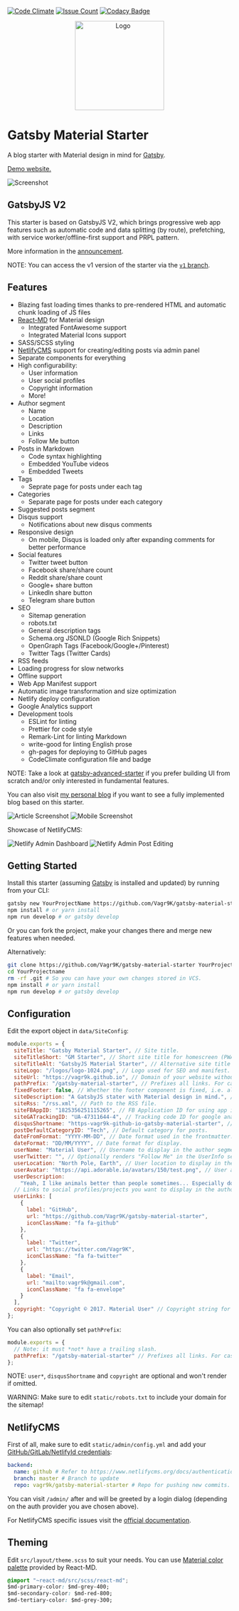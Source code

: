 [![Code Climate](https://codeclimate.com/github/Vagr9K/gatsby-material-starter/badges/gpa.svg)](https://codeclimate.com/github/Vagr9K/gatsby-material-starter)
[![Issue Count](https://codeclimate.com/github/Vagr9K/gatsby-material-starter/badges/issue_count.svg)](https://codeclimate.com/github/Vagr9K/gatsby-material-starter)
[![Codacy Badge](https://api.codacy.com/project/badge/Grade/990fb54ea8094f2aa0ed77f14e859820)](https://www.codacy.com/app/Vagr9K/gatsby-material-starter?utm_source=github.com&utm_medium=referral&utm_content=Vagr9K/gatsby-material-starter&utm_campaign=Badge_Grade)

<div align="center">
    <img src="docs/logo.png" alt="Logo" width='200px' height='200px'/>
</div>

# Gatsby Material Starter

A blog starter with Material design in mind for [Gatsby](https://github.com/gatsbyjs/gatsby/).

[Demo website.](https://vagr9k.github.io/gatsby-material-starter/)

![Screenshot](docs/screenshot.png)

## GatsbyJS V2

This starter is based on GatsbyJS V2, which brings progressive web app features such as automatic code and data splitting (by route), prefetching, with service worker/offline-first support and PRPL pattern.

More information in the [announcement](https://www.gatsbyjs.org/blog/2018-09-17-gatsby-v2/).

NOTE: You can access the v1 version of the starter via the [`v1` branch](https://github.com/Vagr9K/gatsby-material-starter/tree/v1).

## Features

- Blazing fast loading times thanks to pre-rendered HTML and automatic chunk loading of JS files
- [React-MD](https://github.com/mlaursen/react-md) for Material design
  - Integrated FontAwesome support
  - Integrated Material Icons support
- SASS/SCSS styling
- [NetlifyCMS](https://www.netlifycms.org/docs/intro/) support for creating/editing posts via admin panel
- Separate components for everything
- High configurability:
  - User information
  - User social profiles
  - Copyright information
  - More!
- Author segment
  - Name
  - Location
  - Description
  - Links
  - Follow Me button
- Posts in Markdown
  - Code syntax highlighting
  - Embedded YouTube videos
  - Embedded Tweets
- Tags
  - Seprate page for posts under each tag
- Categories
  - Separate page for posts under each category
- Suggested posts segment
- Disqus support
  - Notifications about new disqus comments
- Responsive design
  - On mobile, Disqus is loaded only after expanding comments for better performance
- Social features
  - Twitter tweet button
  - Facebook share/share count
  - Reddit share/share count
  - Google+ share button
  - LinkedIn share button
  - Telegram share button
- SEO
  - Sitemap generation
  - robots.txt
  - General description tags
  - Schema.org JSONLD (Google Rich Snippets)
  - OpenGraph Tags (Facebook/Google+/Pinterest)
  - Twitter Tags (Twitter Cards)
- RSS feeds
- Loading progress for slow networks
- Offline support
- Web App Manifest support
- Automatic image transformation and size optimization
- Netlify deploy configuration
- Google Analytics support
- Development tools
  - ESLint for linting
  - Prettier for code style
  - Remark-Lint for linting Markdown
  - write-good for linting English prose
  - gh-pages for deploying to GitHub pages
  - CodeClimate configuration file and badge

NOTE: Take a look at [gatsby-advanced-starter](https://github.com/Vagr9K/gatsby-advanced-starter) if you prefer building UI from scratch and/or only interested in fundamental features.

You can also visit [my personal blog](https://vagr9k.me) if you want to see a fully implemented blog based on this starter.

![Article Screenshot](docs/screenshot-article.png)
![Mobile Screenshot](docs/screenshot-mobile.png)

Showcase of NetlifyCMS:

![Netlify Admin Dashboard](docs/netlifyadmin-main.png)
![Netlify Admin Post Editing](docs/netlifyadmin-edit.png)

## Getting Started

Install this starter (assuming [Gatsby](https://github.com/gatsbyjs/gatsby/) is installed and updated) by running from your CLI:

```sh
gatsby new YourProjectName https://github.com/Vagr9K/gatsby-material-starter
npm install # or yarn install
npm run develop # or gatsby develop
```

Or you can fork the project, make your changes there and merge new features when needed.

Alternatively:

```sh
git clone https://github.com/Vagr9K/gatsby-material-starter YourProjectName # Clone the project
cd YourProjectname
rm -rf .git # So you can have your own changes stored in VCS.
npm install # or yarn install
npm run develop # or gatsby develop
```

## Configuration

Edit the export object in `data/SiteConfig`:

```js
module.exports = {
  siteTitle: "Gatsby Material Starter", // Site title.
  siteTitleShort: "GM Starter", // Short site title for homescreen (PWA). Preferably should be under 12 characters to prevent truncation.
  siteTitleAlt: "GatsbyJS Material Starter", // Alternative site title for SEO.
  siteLogo: "/logos/logo-1024.png", // Logo used for SEO and manifest.
  siteUrl: "https://vagr9k.github.io", // Domain of your website without pathPrefix.
  pathPrefix: "/gatsby-material-starter", // Prefixes all links. For cases when deployed to example.github.io/gatsby-material-starter/.
  fixedFooter: false, // Whether the footer component is fixed, i.e. always visible
  siteDescription: "A GatsbyJS stater with Material design in mind.", // Website description used for RSS feeds/meta description tag.
  siteRss: "/rss.xml", // Path to the RSS file.
  siteFBAppID: "1825356251115265", // FB Application ID for using app insights
  siteGATrackingID: "UA-47311644-4", // Tracking code ID for google analytics.
  disqusShortname: "https-vagr9k-github-io-gatsby-material-starter", // Disqus shortname.
  postDefaultCategoryID: "Tech", // Default category for posts.
  dateFromFormat: "YYYY-MM-DD", // Date format used in the frontmatter.
  dateFormat: "DD/MM/YYYY", // Date format for display.
  userName: "Material User", // Username to display in the author segment.
  userTwitter: "", // Optionally renders "Follow Me" in the UserInfo segment.
  userLocation: "North Pole, Earth", // User location to display in the author segment.
  userAvatar: "https://api.adorable.io/avatars/150/test.png", // User avatar to display in the author segment.
  userDescription:
    "Yeah, I like animals better than people sometimes... Especially dogs. Dogs are the best. Every time you come home, they act like they haven't seen you in a year. And the good thing about dogs... is they got different dogs for different people.", // User description to display in the author segment.
  // Links to social profiles/projects you want to display in the author segment/navigation bar.
  userLinks: [
    {
      label: "GitHub",
      url: "https://github.com/Vagr9K/gatsby-material-starter",
      iconClassName: "fa fa-github"
    },
    {
      label: "Twitter",
      url: "https://twitter.com/Vagr9K",
      iconClassName: "fa fa-twitter"
    },
    {
      label: "Email",
      url: "mailto:vagr9k@gmail.com",
      iconClassName: "fa fa-envelope"
    }
  ],
  copyright: "Copyright © 2017. Material User" // Copyright string for the footer of the website and RSS feed.
};
```

You can also optionally set `pathPrefix`:

```js
module.exports = {
  // Note: it must *not* have a trailing slash.
  pathPrefix: "/gatsby-material-starter" // Prefixes all links. For cases when deployed to example.github.io/gatsby-material-starter/.
};
```

NOTE: `user*`, `disqusShortname` and `copyright` are optional and won't render if omitted.

WARNING: Make sure to edit `static/robots.txt` to include your domain for the sitemap!

## NetlifyCMS

First of all, make sure to edit `static/admin/config.yml` and add your [GitHub/GitLab/NetlifyId credentials](https://www.netlifycms.org/docs/authentication-backends/):

```yml
backend:
  name: github # Refer to https://www.netlifycms.org/docs/authentication-backends/ for auth backend list and instructions
  branch: master # Branch to update
  repo: vagr9k/gatsby-material-starter # Repo for pushing new commits. Make sure to replace with your repo!
```

You can visit `/admin/` after and will be greeted by a login dialog (depending on the auth provider you ave chosen above).

For NetlifyCMS specific issues visit the [official documentation](https://www.netlifycms.org/docs/intro/).

## Theming

Edit `src/layout/theme.scss` to suit your needs.
You can use [Material color palette](https://react-md.mlaursen.com/customization/colors) provided by React-MD.

```css
@import "~react-md/src/scss/react-md";
$md-primary-color: $md-grey-400;
$md-secondary-color: $md-red-800;
$md-tertiary-color: $md-grey-300;
```
